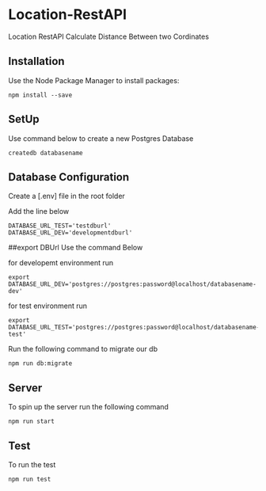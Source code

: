 # Location-RestAPI

Location RestAPI Calculate Distance Between two Cordinates


## Installation

Use the Node Package Manager to install packages:

```
npm install --save

```

## SetUp

Use command below to create a new Postgres Database

```
createdb databasename

```

## Database Configuration 

Create a [.env] file in the root folder

Add the line below
```
DATABASE_URL_TEST='testdburl'
DATABASE_URL_DEV='developmentdburl'

```
##export DBUrl 
Use the command Below

for developemt environment run

```
export DATABASE_URL_DEV='postgres://postgres:password@localhost/databasename-dev'
```
for test environment run 

```
export DATABASE_URL_TEST='postgres://postgres:password@localhost/databasename-test'

```
Run the following command to migrate our db

```
npm run db:migrate

```
## Server

To spin up the server run the following command

```
npm run start
```

## Test 

To run the test 

```
npm run test
```

